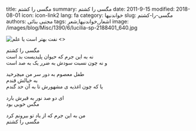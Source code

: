 title: مگسی را کشتم
summary: مگسی را کشتم
date: 2011-9-15
modified: 2018-08-01
icon:  icon-link2
lang: fa
category: خواندنیها
slug: مگسی-را-کشتم
authors: مجتبی بنائی
tags: اشعار,خواندنیها,شعر
image: /images/blog/Misc/1390/6/lucilia-sp-2188401_640.jpg

![  نفت بهتر است یا علم <>]({static}/images/blog/Misc/1390/6/lucilia-sp-2188401_640.jpg)


مگسی را کشتم  
نه به این جرم که حیوان پلیدیست بد است  
و نه چون نسبت سودش به ضرر یک به صد است  
  
طفل معصوم به دور سر من میچرخید  
به خیالش قندم  
یا که چون اغذیه ی مشهورش تا به آن حد گندم  
  
ای دو صد نور به قبرش بارد  
مگس خوبی بود  
  
من به این جرم که از یاد تو بیرونم کرد  
مگسی را کشتم  

